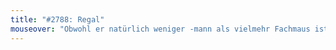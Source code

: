 ```yaml
---
title: "#2788: Regal"
mouseover: "Obwohl er natürlich weniger -mann als vielmehr Fachmaus ist."
---
```


